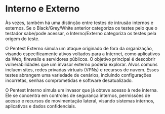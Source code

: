 # Interno e Externo

Às vezes, também há uma distinção entre testes de intrusão internos e externos. Se o Black/Grey/White anterior categoriza os testes pelo que o testador sabe/pode acessar, o Interno/Externo categoriza os testes pela origem do teste.

O Pentest Externo simula um ataque originado de fora da organização, visando especificamente ativos voltados para a Internet, como aplicativos da Web, firewalls e servidores públicos. O objetivo principal é descobrir vulnerabilidades que um invasor externo poderia explorar. Alvos comuns incluem sites, redes privadas virtuais (VPNs) e recursos de nuvem. Esses testes abrangem uma variedade de cenários, incluindo configurações incorretas, senhas comprometidas e software desatualizado.

O Pentest Interno simula um invasor que já obteve acesso à rede interna. Ele se concentra em controles de segurança internos, permissões de acesso e recursos de movimentação lateral, visando sistemas internos, aplicativos e dados confidenciais.
